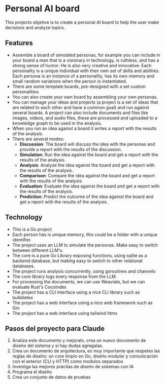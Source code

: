 # Personal AI board

This projecto objetive is to create a personal AI board to help the user make decisions and analyze topics.

## Features

- Assemble a board of simulated personas, for example you can include in your board a man that is a visionary
in technology, is ruthless, and has a strong sense of humor. He is also very creative and innovative. Each personality
is a unique individual with their own set of skills and abilities. Each persona is an instance of a personality, has
its own memory and small random variations when the person is instantiated.
- There are some template boards, pre-designed with a set custom personalities.
- You can also create your own board by assembling your own personas.
- You can manage your ideas and projects (a project is a set of ideas that are related to each other and have a common goal) and run against several boards. A project can also include documents and files like images, videos, and audio files, these are processed and uploaded to a knowledge graph to be used in the analysis.
- When you run an idea against a board it writes a report with the results of the analysis.
- There are several modes:
    - **Discussion**: The board will discuss the idea with the personas and provide a report with the results of the discussion.
    - **Simulation**: Run the idea against the board and get a report with the results of the analysis.
    - **Analysis**: Analyze the idea against the board and get a report with the results of the analysis.
    - **Comparison**: Compare the idea against the board and get a report with the results of the analysis.
    - **Evaluation**: Evaluate the idea against the board and get a report with the results of the analysis.
    - **Prediction**: Predict the outcome of the idea against the board and get a report with the results of the analysis.

## Technology

- This is a Go project
- Each person has is unique memory, this could be a folder with a unique identifier.
- The project uses an LLM to simulate the personas. Make easy to switch between different LLM's.
- The core is a pure Go Library exposing functions, using sqlite as a backend database, but making easy to switch to other relational databases.
- The project runs analysis concurrently, using goroutines and channels
- The core library logs every response from the LLM.
- For processing the documents, we can use Weaviate, but we can evaluate Rust's Cocoindex
- The project has a CLI interface using a nice CLI library such as bubbletea
- The project has a web interface using a nice web framework such as Gin
- The project has a web interface using tailwind htmx

## Pasos del proyecto para Claude

1. Analiza este documento y mejoralo, crea un nuevo documento de diseño del sistema y si hay dudas agregalas.
2. Crea un documento de arquitectura, es muy importante que respetes las reglas de diseño: un core limpio en Go, diseño modular y comunicación con el exterior (CLI y HTTP) como modulos separados
3. Investiga las mejores prácitas de diseño de sistemas con IA
4. Programa el diseño
5. Crea un conjunto de datos de pruebas
